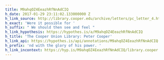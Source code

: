 ```yaml
---
title: M9ahqOZ4EeazhRfNnAdCIQ
h_date: 2017-01-29 23:11:02.133000000 Z
h_link_source: http://library.cooper.edu/archive/letters/pc_letter_4.html
h_exact: 'Were it possible for '
h_suffix: " We should then see and feel "
h_link_hypothesis: https://hypothes.is/a/M9ahqOZ4EeazhRfNnAdCIQ
h_title: 'The Cooper Union Library: Peter Cooper'
h_link_api: https://hypothes.is/api/annotations/M9ahqOZ4EeazhRfNnAdCIQ
h_prefix: 'nd with the glory of his power. '
h_link_incontext: https://hyp.is/M9ahqOZ4EeazhRfNnAdCIQ/library.cooper.edu/archive/letters/pc_letter_4.html
---
```


